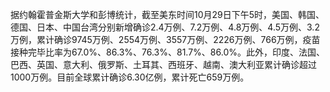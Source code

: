据约翰霍普金斯大学和彭博统计，截至美东时间10月29日下午5时，美国、韩国、德国、日本、中国台湾分别新增确诊2.4万例、7.2万例、4.8万例、4.5万例、3.2万例，累计确诊9745万例、2554万例、3557万例、2226万例、766万例，疫苗接种完毕比率为67.0%、86.3%、76.3%、81.7%、86.0%。此外，印度、法国、巴西、英国、意大利、俄罗斯、土耳其、西班牙、越南、澳大利亚累计确诊超过1000万例。目前全球累计确诊6.30亿例，累计死亡659万例。